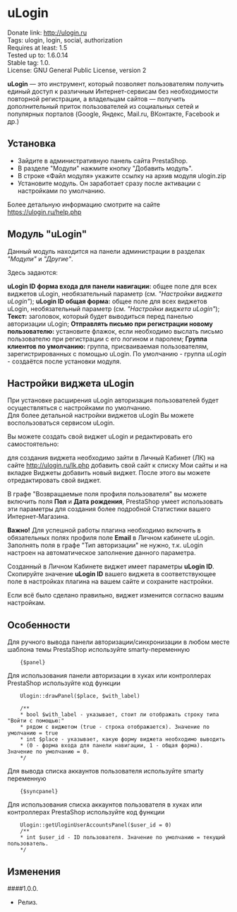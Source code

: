 # uLogin  

Donate link: http://ulogin.ru  
Tags: ulogin, login, social, authorization  
Requires at least: 1.5  
Tested up to: 1.6.0.14  
Stable tag: 1.0.  
License: GNU General Public License, version 2  

**uLogin** — это инструмент, который позволяет пользователям получить единый доступ к различным Интернет-сервисам без необходимости повторной регистрации,
а владельцам сайтов — получить дополнительный приток пользователей из социальных сетей и популярных порталов (Google, Яндекс, Mail.ru, ВКонтакте, Facebook и др.)

## Установка

- Зайдите в административную панель сайта PrestaShop.
- В разделе "Модули" нажмите кнопку "Добавить модуль".
- В строке «Файл модуля» укажите ссылку на архив модуля ulogin.zip
- Установите модуль. Он заработает сразу после активации с настройками по умолчанию.

Более детальную информацию смотрите на сайте https://ulogin.ru/help.php

## Модуль "uLogin"

Данный модуль находится на панели администрации в разделах *"Модули"* и *"Другие"*.

Здесь задаются: 
 
**uLogin ID форма входа для панели навигации:** общее поле для всех виджетов uLogin, необязательный параметр (см. *"Настройки виджета uLogin"*);
**uLogin ID общая форма:** общее поле для всех виджетов uLogin, необязательный параметр (см. *"Настройки виджета uLogin"*);
**Текст:** заголовок, который будет выводиться перед панелью авторизации  uLogin;
**Отправлять письмо при регистрации новому пользователю:** установите флажок, если необходимо выслать письмо пользователю при регистрации с его логином и паролем;
**Группа клиентов по умолчанию:** группа, присваиваемая пользователям, зарегистрированных с помощью uLogin. По умолчанию - группа *uLogin* - создаётся после установки модуля.

## Настройки виджета uLogin

При установке расширения uLogin авторизация пользователей будет осуществляться с настройками по умолчанию.  
Для более детальной настройки виджетов uLogin Вы можете воспользоваться сервисом uLogin.  

Вы можете создать свой виджет uLogin и редактировать его самостоятельно:

для создания виджета необходимо зайти в Личный Кабинет (ЛК) на сайте http://ulogin.ru/lk.php
добавить свой сайт к списку Мои сайты и на вкладке Виджеты добавить новый виджет. После этого вы можете отредактировать свой виджет.

В графе "Возвращаемые поля профиля пользователя" вы можете включить поля **Пол** и **Дата рождения**, PrestaShop умеет использовать эти параметры для создания более подробной Статистики вашего Интернет-Магазина.

**Важно!** Для успешной работы плагина необходимо включить в обязательных полях профиля поле **Еmail** в Личном кабинете uLogin.  
Заполнять поля в графе "Тип авторизации" не нужно, т.к. uLogin настроен на автоматическое заполнение данного параметра.

Созданный в Личном Кабинете виджет имеет параметры **uLogin ID**.  
Скопируйте значение **uLogin ID** вашего виджета в соответствующее поле в настройках плагина на вашем сайте и сохраните настройки.   

Если всё было сделано правильно, виджет изменится согласно вашим настройкам.


## Особенности

Для ручного вывода панели авторизации/синхронизации в любом месте шаблона темы PrestaShop используйте smarty-переменную

		{$panel}
	
Для использования панели авторизации в хуках или контроллерах PrestaShop используйте код функции

		Ulogin::drawPanel($place, $with_label)
	
		/**
		* bool $with_label - указывает, стоит ли отображать строку типа "Войти с помощью:" 
		* рядом с виджетом (true - строка отображается). Значение по умолчанию = true
		* int $place - указывает, какую форму виджета необходимо выводить 
		* (0 - форма входа для панели навигации, 1 - общая форма). Значение по умолчанию = 0.
		*/

Для вывода списка аккаунтов пользователя используйте smarty переменную

		{$syncpanel}
	
Для использования списка аккаунтов пользователя в хуках или контроллерах PrestaShop используйте код функции

		Ulogin::getUloginUserAccountsPanel($user_id = 0)
		/**
		* int $user_id - ID пользователя. Значение по умолчанию = текущий пользователь.
		*/

## Изменения
 
####1.0.0.
* Релиз.
